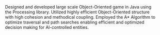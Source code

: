 Designed and developed large scale Object-Oriented game in Java using the Processing library.
Utilized highly efficient Object-Oriented structure with high cohesion and methodical coupling.
Employed the A* Algorithm to optimize traversal and path searches enabling efficient and optimized
decision making for AI-controlled entities.
